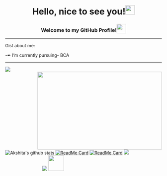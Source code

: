 <h1 align="center">Hello, nice to see you!<img src="https://raw.githubusercontent.com/MartinHeinz/MartinHeinz/master/wave.gif" width="30px"></h1>
<h3 align="center"> Welcome to my GitHub Profile!<sub><img src="https://slackmojis.com/emojis/9845-meow_heart/download" width="30" height="30"></sub></h3><hr>

Gist about me:

-✒ I’m currently pursuing- BCA<hr>

<img src="https://github-readme-stats.vercel.app/api/top-langs/?username=AkshitaDas&&show_icons=true&theme=dracula"><br>
<img align="right" src="https://media.giphy.com/media/L1R1tvI9svkIWwpVYr/giphy.gif?cid=790b761120dcbf0f1e3c0a9fbf743fc0813124031a1fd390&rid=giphy.gif&ct=g.gif" height="250" width="400" /> 
![Akshita's github stats](https://github-readme-stats.vercel.app/api?username=AkshitaDas&theme=cobalt&show_icons=true)
[![ReadMe Card](https://github-readme-stats.vercel.app/api/pin/?username=AkshitaDas&repo=First-Webpage&theme=radical)](https://github.com/AkshitaDas/First-Webpage)
[![ReadMe Card](https://github-readme-stats.vercel.app/api/pin/?username=AkshitaDas&repo=TinDog&theme=nightowl)](https://github.com/AkshitaDas/TinDog)
<a href="https://github.com/AkshitaDas/Social-Media-Cards">
  <img src="https://github-readme-stats.vercel.app/api/pin/?username=AkshitaDas&repo=Social-Media-Cards&theme=vision-friendly-dark" />
</a><br>
&emsp;&emsp;&emsp;&emsp;&emsp;&emsp;&emsp;&emsp;&ensp;![](https://komarev.com/ghpvc/?username=AkshitaDas&color=b52b65)
<img src="https://slackmojis.com/emojis/532-bandit/download" width="50" height="50">
